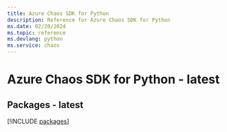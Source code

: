 ```yaml
---
title: Azure Chaos SDK for Python
description: Reference for Azure Chaos SDK for Python
ms.date: 02/20/2024
ms.topic: reference
ms.devlang: python
ms.service: chaos
---
```

# Azure Chaos SDK for Python - latest
## Packages - latest
[!INCLUDE [packages](chaos-index.md)]